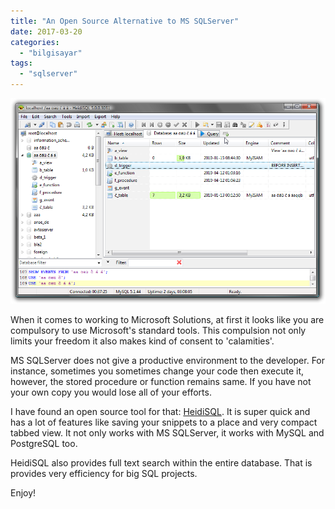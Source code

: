 ```yaml
---
title: "An Open Source Alternative to MS SQLServer"
date: 2017-03-20
categories: 
  - "bilgisayar"
tags: 
  - "sqlserver"
---
```


![database](/images/database.png)

When it comes to working to Microsoft Solutions, at first it looks like you are compulsory to use Microsoft's standard tools. This compulsion not only limits your freedom it also makes kind of consent to 'calamities'.

MS SQLServer does not give a productive environment to the developer. For instance, sometimes you sometimes change your code then execute it, however, the stored procedure or function remains same. If you have not your own copy you would lose all of your efforts.

I have found an open source tool for that: [HeidiSQL](https://www.heidisql.com/). It is super quick and has a lot of features like saving your snippets to a place and very compact tabbed view. It not only works with MS SQLServer, it works with MySQL and PostgreSQL too.

HeidiSQL also provides full text search within the entire database. That is provides very efficiency for big SQL projects.

Enjoy!

